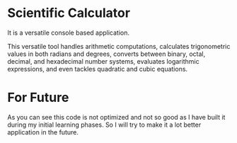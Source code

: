 # Scientific Calculator
It is a versatile console based application.

This versatile tool handles arithmetic computations, calculates trigonometric values in both radians and degrees, converts between binary, octal, decimal, and hexadecimal number systems, evaluates logarithmic expressions, and even tackles quadratic and cubic equations.

# For Future
As you can see this code is not optimized and not so good as I have built it during my initial learning phases.
So I will try to make it a lot better application in the future. 